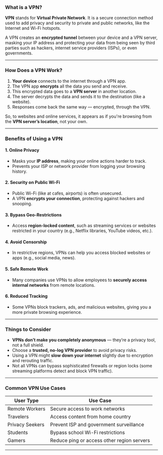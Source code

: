 ###  What is a VPN?

**VPN** stands for **Virtual Private Network**.
It is a secure connection method used to add privacy and security to private and public networks, like the Internet and Wi-Fi hotspots.

A VPN creates an **encrypted tunnel** between your device and a VPN server, masking your IP address and protecting your data from being seen by third parties such as hackers, internet service providers (ISPs), or even governments.

---

###  How Does a VPN Work?

1. **Your device** connects to the internet through a VPN app.
2. The VPN app **encrypts** all the data you send and receive.
3. This encrypted data goes to a **VPN server** in another location.
4. The server decrypts the data and sends it to the destination (like a website).
5. Responses come back the same way — encrypted, through the VPN.

So, to websites and online services, it appears as if you're browsing from the **VPN server’s location**, not your own.

---

###  Benefits of Using a VPN

#### 1. **Online Privacy**

* Masks your **IP address**, making your online actions harder to track.
* Prevents your ISP or network provider from logging your browsing history.

#### 2. **Security on Public Wi-Fi**

* Public Wi-Fi (like at cafes, airports) is often unsecured.
* A VPN **encrypts your connection**, protecting against hackers and snooping.

#### 3. **Bypass Geo-Restrictions**

* Access **region-locked content**, such as streaming services or websites restricted in your country (e.g., Netflix libraries, YouTube videos, etc.).

#### 4. **Avoid Censorship**

* In restrictive regions, VPNs can help you access blocked websites or apps (e.g., social media, news).

#### 5. **Safe Remote Work**

* Many companies use VPNs to allow employees to **securely access internal networks** from remote locations.

#### 6. **Reduced Tracking**

* Some VPNs block trackers, ads, and malicious websites, giving you a more private browsing experience.

---

###  Things to Consider

* **VPNs don’t make you completely anonymous** — they’re a privacy tool, not a full shield.
* Choose a **trusted, no-log VPN provider** to avoid privacy risks.
* Using a VPN might **slow down your internet** slightly due to encryption and rerouting traffic.
* Not all VPNs can bypass sophisticated firewalls or region locks (some streaming platforms detect and block VPN traffic).

---

###  Common VPN Use Cases

| User Type       | Use Case                                   |
| --------------- | ------------------------------------------ |
| Remote Workers  | Secure access to work networks             |
| Travelers       | Access content from home country           |
| Privacy Seekers | Prevent ISP and government surveillance    |
| Students        | Bypass school Wi-Fi restrictions           |
| Gamers          | Reduce ping or access other region servers |

---

